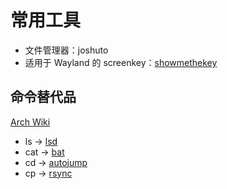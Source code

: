 # 常用工具

- 文件管理器：joshuto
- 适用于 Wayland 的 screenkey：[showmethekey](https://github.com/AlynxZhou/showmethekey)

## 命令替代品

[Arch Wiki](https://wiki.archlinuxcn.org/wiki/%E6%A0%B8%E5%BF%83%E5%B7%A5%E5%85%B7)

- ls -> [lsd](https://github.com/lsd-rs/lsd)
- cat -> [bat](https://github.com/sharkdp/bat)
- cd -> [autojump](https://github.com/wting/autojump)
- cp -> [rsync](https://wiki.archlinuxcn.org/wiki/Rsync#As_cp/mv_alternative)
